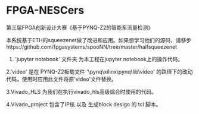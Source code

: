 # FPGA-NESCers
第三届FPGA创新设计大赛《基于PYNQ-Z2的智能车流量检测》

本系统基于ETH的squeezenet做了改进和应用。如果想学习他们的源码，请移步https://github.com/fpgasystems/spooNN/tree/master/halfsqueezenet
1. 'jupyter notebook' 文件夹  为本工程在jupyter notebook上的操作代码。

2.'video' 是在 PYNQ-Z2板载文件 '\pynq\xilinx\pynq\lib\video\' 的路径下的改动代码，使用时应用此文件将原'video'文件替换。

3.Vivado_HLS 为我们在执行vivado_hls高级综合时使用的代码。

4.Vivado_project 包含了IP核 以及 生成block design 的 tcl 脚本。
